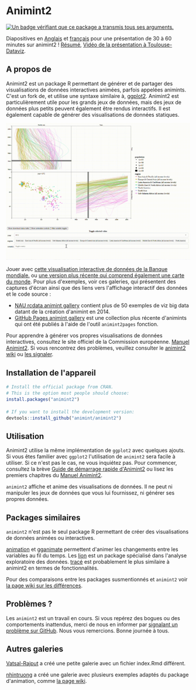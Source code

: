 # Animint2

<a href="https://github.com/tdhock/animint2/actions/workflows/tests.yaml">
	<img src="https://github.com/tdhock/animint2/actions/workflows/tests.yaml/badge.svg" 
	     alt="Un badge vérifiant que ce package a transmis tous ses arguments.">
</a>
<N'hésitez pas à transformer le bloc HTML au-dessus de ce commentaire en Markdown. C'est juste en HTML parce que je n'ai pas réussi à trouver comment combiner correctement une image et un lien dans le Markdown à la sauce Github. -->

Diapositives en [Anglais](https://docs.google.com/presentation/d/1QDwo9x4OM7UKAXffJrny6nSfeytFR0kO5NB-NQEspcE/edit?usp=sharing) et [français](https://docs.google.com/presentation/d/1WpRZs9qz9wm1yik_MLj8tIJyWuL5-IBPYKLhOHZ9X4Y/edit?usp=sharing) pour une présentation de 30 à 60 minutes sur animint2 !
[Résumé](https://github.com/animint/animint2/wiki/Presentations#30-60-minute-talk),
[Vidéo de la présentation à Toulouse-Dataviz](https://www.youtube.com/watch?v=Em6AVJi37zo).

## A propos de

Animint2 est un package R permettant de générer et de partager des visualisations de données interactives animées, parfois appelées animints. C'est un fork de, et utilise une syntaxe similaire à, [ggplot2](https://ggplot2.tidyverse.org/). Animint2 est particulièrement utile pour les grands jeux de données, mais des jeux de données plus petits peuvent également être rendus interactifs. Il est également capable de générer des visualisations de données statiques.

<a href="https://rcdata.nau.edu/genomic-ml/WorldBank-facets/"><img src="man/figures/world_bank_screencast.gif" alt="Une visualisation de données interactive affichant des données sur la fertilité de la Banque mondiale. L'utilisateur tape dans le menu de sélection et clique sur la légende, ce qui entraîne des changements dans la visualisation. GIF."></a>

Jouer avec [cette visualisation interactive de données de la Banque mondiale.](https://rcdata.nau.edu/genomic-ml/WorldBank-facets/) ou [une version plus récente qui comprend également une carte du monde](https://tdhock.github.io/2025-01-WorldBank-facets-map/). Pour plus d'exemples, voir ces galeries, qui présentent des captures d'écran ainsi que des liens vers l'affichage interactif des données et le code source :

- [NAU rcdata animint gallery](https://rcdata.nau.edu/genomic-ml/animint-gallery/) contient plus de 50 exemples de viz big data datant de la création d'animint en 2014.
- [GitHub Pages animint gallery](https://animint.github.io/gallery) est une collection plus récente d'animints qui ont été publiés à l'aide de l'outil `animint2pages` fonction.

Pour apprendre à générer vos propres visualisations de données interactives, consultez le site officiel de la Commission européenne. [Manuel Animint2](https://rcdata.nau.edu/genomic-ml/animint2-manual/Ch00-preface.html). Si vous rencontrez des problèmes, veuillez consulter le [animint2 wiki](https://github.com/animint/animint2/wiki) ou [les signaler](https://github.com/animint/animint2/issues).

## Installation de l'appareil

```r
# Install the official package from CRAN.
# This is the option most people should choose:
install.packages("animint2")

# If you want to install the development version:
devtools::install_github("animint/animint2")
```

## Utilisation

Animint2 utilise la même implémentation de `ggplot2` avec quelques ajouts. Si vous êtes familier avec `ggplot2` l'utilisation de `animint2` sera facile à utiliser. Si ce n'est pas le cas, ne vous inquiétez pas. Pour commencer, consultez la brève [Guide de démarrage rapide d'Animint2](https://animint.github.io/animint2/articles/animint2.html) ou lisez les premiers chapitres du [Manuel Animint2](https://rcdata.nau.edu/genomic-ml/animint2-manual/Ch00-preface.html).

`animint2` affiche et anime des visualisations de données. Il ne peut ni manipuler les jeux de données que vous lui fournissez, ni générer ses propres données.

## Packages similaires

`animint2` n'est pas le seul package R permettant de créer des visualisations de données animées ou interactives.

[animation](https://cran.r-project.org/package=animation) et [gganimate](https://cloud.r-project.org/web/packages/gganimate/index.html) permettent d'animer les changements entre les variables au fil du temps. Les [lion](https://cran.r-project.org/package=loon) est un package spécialisé dans l'analyse exploratoire des données. [tracé](https://cran.r-project.org/package=plotly) est probablement le plus similaire à animint2 en termes de fonctionnalités.

Pour des comparaisons entre les packages susmentionnés et `animint2` voir [la page wiki sur les différences](https://github.com/animint/animint2/wiki/Differences-with-other-packages).

## Problèmes ?

Les `animint2` est un travail en cours. Si vous repérez des bogues ou des comportements inattendus, merci de nous en informer par [signalant un problème sur GitHub](https://github.com/animint/animint2/issues). Nous vous remercions. Bonne journée à tous.

## Autres galeries

[Vatsal-Rajput](https://github.com/Vatsal-Rajput/Vatsal-Animint-Gallery/tree/gh-pages) a créé une petite galerie avec un fichier index.Rmd différent.

[nhintruong](https://nhintruong.github.io/gallery_repo/) a créé une galerie avec plusieurs exemples adaptés du package d'animation, comme [la page wiki](https://github.com/tdhock/animint/wiki/Ports-of-animation-examples).


